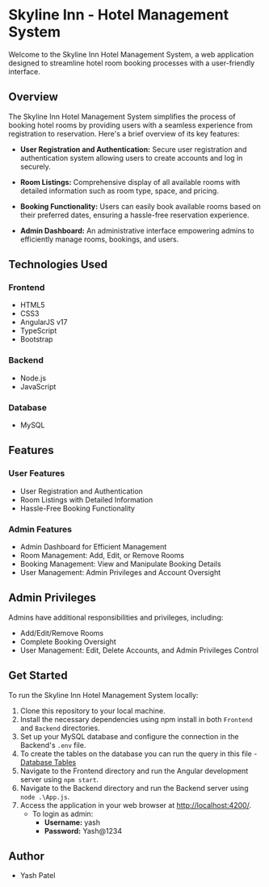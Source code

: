 # Skyline Inn - Hotel Management System

Welcome to the Skyline Inn Hotel Management System, a web application designed to streamline hotel room booking processes with a user-friendly interface.

## Overview

The Skyline Inn Hotel Management System simplifies the process of booking hotel rooms by providing users with a seamless experience from registration to reservation. Here's a brief overview of its key features:

- **User Registration and Authentication:** Secure user registration and authentication system allowing users to create accounts and log in securely.
  
- **Room Listings:** Comprehensive display of all available rooms with detailed information such as room type, space, and pricing.
  
- **Booking Functionality:** Users can easily book available rooms based on their preferred dates, ensuring a hassle-free reservation experience.
  
- **Admin Dashboard:** An administrative interface empowering admins to efficiently manage rooms, bookings, and users.
  
## Technologies Used

### Frontend
- HTML5
- CSS3
- AngularJS v17
- TypeScript
- Bootstrap

### Backend
- Node.js
- JavaScript

### Database
- MySQL

## Features

### User Features
- User Registration and Authentication
- Room Listings with Detailed Information
- Hassle-Free Booking Functionality

### Admin Features
- Admin Dashboard for Efficient Management
- Room Management: Add, Edit, or Remove Rooms
- Booking Management: View and Manipulate Booking Details
- User Management: Admin Privileges and Account Oversight

## Admin Privileges

Admins have additional responsibilities and privileges, including:

- Add/Edit/Remove Rooms
- Complete Booking Oversight
- User Management: Edit, Delete Accounts, and Admin Privileges Control

## Get Started

To run the Skyline Inn Hotel Management System locally:

1. Clone this repository to your local machine.
2. Install the necessary dependencies using npm install in both `Frontend` and `Backend` directories.
3. Set up your MySQL database and configure the connection in the Backend's `.env` file.
4. To create the tables on the database you can run the query in this file - [Database Tables](./Database%20Tabels.sql)
5. Navigate to the Frontend directory and run the Angular development server using `npm start`.
6. Navigate to the Backend directory and run the Backend server using `node .\App.js`.
7. Access the application in your web browser at [http://localhost:4200/](http://localhost:4200/).
   - To login as admin:
      - **Username:** yash
      - **Password:** Yash@1234

## Author

- Yash Patel
